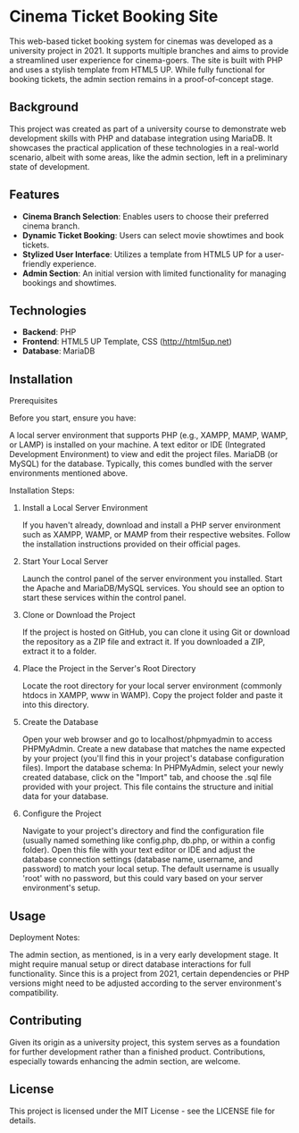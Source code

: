 # Cinema Ticket Booking Site

This web-based ticket booking system for cinemas was developed as a university project in 2021.
It supports multiple branches and aims to provide a streamlined user experience for cinema-goers.
The site is built with PHP and uses a stylish template from HTML5 UP.
While fully functional for booking tickets, the admin section remains in a proof-of-concept stage.

## Background

This project was created as part of a university course to demonstrate web development skills with PHP and database integration using MariaDB.
It showcases the practical application of these technologies in a real-world scenario, albeit with some areas, like the admin section, left in a preliminary state of development.

## Features

- **Cinema Branch Selection**: Enables users to choose their preferred cinema branch.
- **Dynamic Ticket Booking**: Users can select movie showtimes and book tickets.
- **Stylized User Interface**: Utilizes a template from HTML5 UP for a user-friendly experience.
- **Admin Section**: An initial version with limited functionality for managing bookings and showtimes.

## Technologies

- **Backend**: PHP
- **Frontend**: HTML5 UP Template, CSS (http://html5up.net)
- **Database**: MariaDB

## Installation

Prerequisites

Before you start, ensure you have:

A local server environment that supports PHP (e.g., XAMPP, MAMP, WAMP, or LAMP) is installed on your machine.
A text editor or IDE (Integrated Development Environment) to view and edit the project files.
MariaDB (or MySQL) for the database. Typically, this comes bundled with the server environments mentioned above.

Installation Steps:

1. Install a Local Server Environment

    If you haven't already, download and install a PHP server environment such as XAMPP, WAMP, or MAMP from their respective websites. Follow the installation instructions provided on their official pages.

2. Start Your Local Server

    Launch the control panel of the server environment you installed.
    Start the Apache and MariaDB/MySQL services. You should see an option to start these services within the control panel.

3. Clone or Download the Project

    If the project is hosted on GitHub, you can clone it using Git or download the repository as a ZIP file and extract it.
    If you downloaded a ZIP, extract it to a folder.

4. Place the Project in the Server's Root Directory

    Locate the root directory for your local server environment (commonly htdocs in XAMPP, www in WAMP).
    Copy the project folder and paste it into this directory.

5. Create the Database

    Open your web browser and go to localhost/phpmyadmin to access PHPMyAdmin.
    Create a new database that matches the name expected by your project (you'll find this in your project's database configuration files).
    Import the database schema: In PHPMyAdmin, select your newly created database, click on the "Import" tab, and choose the .sql file provided with your project. This file contains the structure and initial data for your database.

6. Configure the Project

    Navigate to your project's directory and find the configuration file (usually named something like config.php, db.php, or within a config folder).
    Open this file with your text editor or IDE and adjust the database connection settings (database name, username, and password) to match your local setup. The default username is usually 'root' with no password, but this could vary based on your server environment's setup.

## Usage

Deployment Notes:

The admin section, as mentioned, is in a very early development stage. It might require manual setup or direct database interactions for full functionality.
Since this is a project from 2021, certain dependencies or PHP versions might need to be adjusted according to the server environment's compatibility.

## Contributing

Given its origin as a university project, this system serves as a foundation for further development rather than a finished product. Contributions, especially towards enhancing the admin section, are welcome.

## License

This project is licensed under the MIT License - see the LICENSE file for details.
